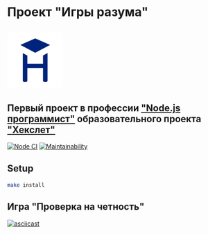 # Проект "Игры разума"

## [![Hexlet Ltd. logo](https://raw.githubusercontent.com/Hexlet/hexletguides.github.io/master/images/hexlet_logo128.png)](https://ru.hexlet.io/pages/about)

## Первый проект в профессии ["Node.js программист"](https://ru.hexlet.io/professions/backend) образовательного проекта ["Хекслет"](https://ru.hexlet.io/pages/about)

[![Node CI](https://github.com/starkhv70/frontend-project-lvl1/workflows/Node.js%20CI/badge.svg)](https://github.com/starkhv70/frontend-project-lvl1/actions)
[![Maintainability](https://api.codeclimate.com/v1/badges/a99a88d28ad37a79dbf6/maintainability)](https://codeclimate.com/github/starkhv70/frontend-project-lvl1/maintainability)

## Setup

```sh
make install
```
## Игра "Проверка на четность"

[![asciicast](https://asciinema.org/a/E6myv4XZr0ADhhVhFbD6uj6Jl.svg)](https://asciinema.org/a/E6myv4XZr0ADhhVhFbD6uj6Jl)